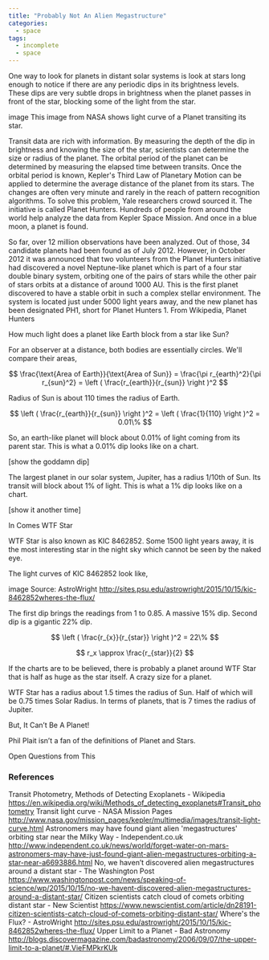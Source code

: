 ```yaml
---
title: "Probably Not An Alien Megastructure"
categories:
  - space
tags:
  - incomplete
  - space
---
```


One way to look for planets in distant solar systems is look at stars long enough to notice if there are any periodic dips in its brightness levels. These dips are very subtle drops in brightness when the planet passes in front of the star, blocking some of the light from the star.

image
This image from NASA shows light curve of a Planet transiting its star.

Transit data are rich with information. By measuring the depth of the dip in brightness and knowing the size of the star, scientists can determine the size or radius of the planet. The orbital period of the planet can be determined by measuring the elapsed time between transits. Once the orbital period is known, Kepler's Third Law of Planetary Motion can be applied to determine the average distance of the planet from its stars.
The changes are often very minute and rarely in the reach of pattern recognition algorithms. To solve this problem, Yale researchers crowd sourced it. The initiative is called Planet Hunters. Hundreds of people from around the world help analyze the data from Kepler Space Mission. And once in a blue moon, a planet is found.

So far, over 12 million observations have been analyzed. Out of those, 34 candidate planets had been found as of July 2012. However, in October 2012 it was announced that two volunteers from the Planet Hunters initiative had discovered a novel Neptune-like planet which is part of a four star double binary system, orbiting one of the pairs of stars while the other pair of stars orbits at a distance of around 1000 AU. This is the first planet discovered to have a stable orbit in such a complex stellar environment. The system is located just under 5000 light years away, and the new planet has been designated PH1, short for Planet Hunters 1.
From Wikipedia, Planet Hunters

How much light does a planet like Earth block from a star like Sun?

For an observer at a distance, both bodies are essentially circles. We'll compare their areas,

$$ \frac{\text{Area of Earth}}{\text{Area of Sun}} = \frac{\pi r_{earth}^2}{\pi r_{sun}^2} = \left ( \frac{r_{earth}}{r_{sun}} \right )^2 $$

Radius of Sun is about 110 times the radius of Earth.

$$ \left ( \frac{r_{earth}}{r_{sun}} \right )^2 = \left ( \frac{1}{110} \right )^2 = 0.01\% $$

So, an earth-like planet will block about 0.01% of light coming from its parent star. This is what a 0.01% dip looks like on a chart.

[show the goddamn dip]

The largest planet in our solar system, Jupiter, has a radius 1/10th of Sun. Its transit will block about 1% of light. This is what a 1% dip looks like on a chart.

[show it another time]

In Comes WTF Star

WTF Star is also known as KIC 8462852. Some 1500 light years away, it is the most interesting star in the night sky which cannot be seen by the naked eye.

The light curves of KIC 8462852 look like,

image
Source: AstroWright http://sites.psu.edu/astrowright/2015/10/15/kic-8462852wheres-the-flux/

The first dip brings the readings from 1 to 0.85. A massive 15% dip. Second dip is a gigantic 22% dip.

$$ \left ( \frac{r_{x}}{r_{star}} \right )^2 = 22\% $$

$$ r_x \approx \frac{r_{star}}{2} $$

If the charts are to be believed, there is probably a planet around WTF Star that is half as huge as the star itself. A crazy size for a planet.

WTF Star has a radius about 1.5 times the radius of Sun. Half of which will be 0.75 times Solar Radius. In terms of planets, that is 7 times the radius of Jupiter.

But, It Can’t Be A Planet!

Phil Plait isn’t a fan of the definitions of Planet and Stars.

Open Questions from This

### References

Transit Photometry, Methods of Detecting Exoplanets - Wikipedia https://en.wikipedia.org/wiki/Methods_of_detecting_exoplanets#Transit_photometry
Transit light curve - NASA Mission Pages http://www.nasa.gov/mission_pages/kepler/multimedia/images/transit-light-curve.html
Astronomers may have found giant alien 'megastructures' orbiting star near the Milky Way - Independent.co.uk http://www.independent.co.uk/news/world/forget-water-on-mars-astronomers-may-have-just-found-giant-alien-megastructures-orbiting-a-star-near-a6693886.html
No, we haven’t discovered alien megastructures around a distant star - The Washington Post https://www.washingtonpost.com/news/speaking-of-science/wp/2015/10/15/no-we-havent-discovered-alien-megastructures-around-a-distant-star/
Citizen scientists catch cloud of comets orbiting distant star - New Scientist https://www.newscientist.com/article/dn28191-citizen-scientists-catch-cloud-of-comets-orbiting-distant-star/
Where's the Flux? - AstroWright http://sites.psu.edu/astrowright/2015/10/15/kic-8462852wheres-the-flux/
Upper Limit to a Planet - Bad Astronomy http://blogs.discovermagazine.com/badastronomy/2006/09/07/the-upper-limit-to-a-planet/#.VieFMPkrKUk
